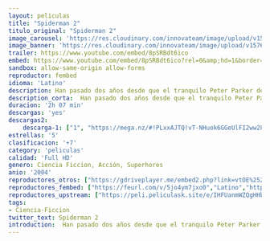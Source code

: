 ```yaml
---
layout: peliculas
title: "Spiderman 2"
titulo_original: "Spiderman 2"
image_carousel: 'https://res.cloudinary.com/innovateam/image/upload/v1576373329/spiderman2-min_verwps.jpg'
image_banner: 'https://res.cloudinary.com/innovateam/image/upload/v1576373332/rexfeatures-1602216a-min_tdoap4.jpg'
trailer: https://www.youtube.com/embed/8pSRBdt6ico
embed: https://www.youtube.com/embed/8pSRBdt6ico?rel=0&amp;hd=1&border=0&wmode=opaque&enablejsapi=1&modestbranding=1&controls=1&showinfo=1
sandbox: allow-same-origin allow-forms
reproductor: fembed
idioma: 'Latino'
description: Han pasado dos años desde que el tranquilo Peter Parker dejó a Mary Jane Watson, su gran amor, y decidió seguir asumir sus responsabilidades como Spider-Man. Peter debe afrontar nuevos desafíos mientras lucha contra el don y la maldición de sus poderes equilibrando sus dos identidades, el escurridizo superhéroe Spider-Man y el estudiante universitario. Las relaciones con las personas que más aprecia están ahora en peligro de ser descubiertas con la aparición del poderoso villano de múltiples tentáculos Doctor Octopus, "Doc Ock". Su atracción por M.J. se hace más fuerte mientras lucha contra el impulso de abandonar su vida secreta y declarar su amor. Mientras tanto, M.J. ha seguido con su vida. Se ha embarcado en su carrera de actriz y tiene un nuevo hombre en su vida. La relación de Peter con su mejor amigo Harry Osborn se ha alejado por la creciente venganza de Harry contra Spider-Man, al que considera responsable de la muerte de su padre.
description_corta:  Han pasado dos años desde que el tranquilo Peter Parker dejó a Mary Jane Watson, su gran amor, y decidió seguir asumir sus responsabilidades como Spider-Man. Peter debe afrontar nuevos desafíos mientras lucha contra el don y la...
duracion: '2h 07 min'
descargas: 'yes'
descargas2:
    descarga-1: ["1", "https://mega.nz/#!PLxxAJTQ!vT-NHuok6GGeUlFI2ww28QGWM8Kg81E_-ChYmBk9sJI", "https://www.google.com/s2/favicons?domain=mega.nz","Mega","https://res.cloudinary.com/imbriitneysam/image/upload/v1541473684/mexico.png", "Latino", "Full HD"]
estrellas: '5'
clasificacion: '+7'
category: 'peliculas'
calidad: 'Full HD'
genero: Ciencia Ficcion, Acción, Superhores
anio: '2004'
reproductores_otros: ["https://gdriveplayer.me/embed2.php?link=vtOE%252Fl9XcXvArmIf8ZLt9QW1YD4peSt3HSKHpHQheGBpEb04pdqoEFwTzofRUPdUO2W2KCMQ9mtiuGJMVV0gXYAzTY0%252FCPipkMm2Hgp2sSMjZVQuwN2IFqpBJpuyNVffeNBDHXaBL9r0DxYAxfN4cMDRSSbNm4B8pnbtL3BiJd6xu1tfTE5smmTBdNAyfqubVZFj4JF1mPggLB5j%252Fh2w92F838kkO5FISsI5uxmnapU7hDNCp2PGezE3yGccaA9PI%253D","Latino"]
reproductores_fembed: ["https://feurl.com/v/5jo4ym7jxo0","Latino","https://feurl.com/v/059lpwn0nv6","Latino"]
reproductores_upstream: ["https://peli.peliculask.site/e/IHFUanmWZQgHHbV/","Latino"]
tags:
- Ciencia-Ficcion
twitter_text: Spiderman 2
introduction:  Han pasado dos años desde que el tranquilo Peter Parker dejó a Mary Jane Watson, su gran amor, y decidió seguir asumir sus responsabilidades como Spider-Man. Peter debe afrontar nuevos desafíos mientras lucha contra el don y la
---
```



 








